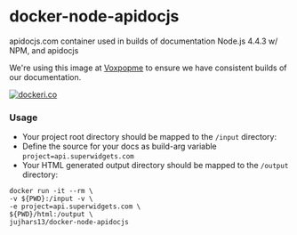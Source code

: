 # docker-node-apidocjs
apidocjs.com container used in builds of documentation
Node.js 4.4.3 w/ NPM, and apidocjs 

We're using this image at [Voxpopme](https://www.voxpopme.com) to ensure we have consistent builds of our documentation.


[![dockeri.co](http://dockeri.co/image/jujhars13/docker-node-apidocjs)](https://hub.docker.com/r/jujhars13/docker-node-apidocjs/)


### Usage
- Your project root directory should be mapped to the `/input` directory:
- Define the source for your docs as build-arg variable `project=api.superwidgets.com` 
- Your HTML generated output directory should be mapped to the `/output` directory:

```
docker run -it --rm \
-v ${PWD}:/input -v \
-e project=api.superwidgets.com \
${PWD}/html:/output \
jujhars13/docker-node-apidocjs
```